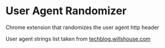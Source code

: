 # User Agent Randomizer
Chrome extension that randomizes the user agent http header

User agent strings list taken from [techblog.willshouse.com](https://techblog.willshouse.com/2012/01/03/most-common-user-agents/)
